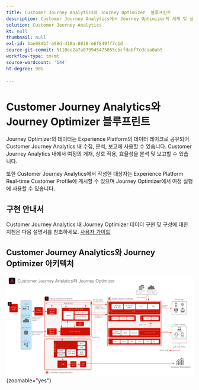 ```yaml
---
title: Customer Journey Analytics와 Journey Optimizer  블루프린트
description: Customer Journey Analytics에서 Journey Optimizer의 게재 및 상호 작용 데이터를 포함하여 고객 여정 전반에 걸친 데이터 및 고객 행동을 통합하고 분석합니다.
solution: Customer Journey Analytics
kt: null
thumbnail: null
exl-id: 5ae084bf-a98d-418a-8038-e6f849ff7c1d
source-git-commit: 5110ee2a7a079945475055cbcfdabf7cdcaa0ab5
workflow-type: tm+mt
source-wordcount: '144'
ht-degree: 98%

---
```


# Customer Journey Analytics와 Journey Optimizer  블루프린트

Journey Optimizer의 데이터는 Experience Platform의 데이터 레이크로 공유되어 Customer Journey Analytics 내 수집, 분석, 보고에 사용할 수 있습니다. Customer Journey Analytics 내에서 여정의 게재, 상호 작용, 효율성을 분석 및 보고할 수 있습니다.

또한 Customer Journey Analytics에서 작성한 대상자는 Experience Platform Real-time Customer Profile에 게시할 수 있으며 Journey Optimizer에서 여정 실행에 사용할 수 있습니다.

## 구현 안내서

Customer Journey Analytics 내 Journey Optimizer 데이터 구현 및 구성에 대한 지침은 다음 설명서를 참조하세요. [사용자 가이드](https://experienceleague.adobe.com/docs/journey-optimizer/using/reporting/reports/sharing-overview.html?lang=ko)

## Customer Journey Analytics와 Journey Optimizer 아키텍처

![아키텍처 다이어그램](assets/CJA_AJO.svg){zoomable=&quot;yes&quot;}
